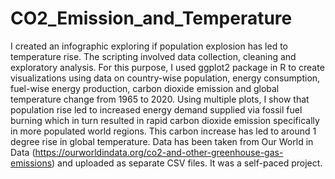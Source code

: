 # CO2_Emission_and_Temperature

I created an infographic exploring if population explosion has led to temperature rise. The scripting involved data collection, cleaning and exploratory analysis. 
For this purpose, I used ggplot2 package in R  to create visualizations using data on country-wise population, energy consumption, fuel-wise energy production, carbon dioxide emission and global temperature change from 1965 to 2020. 
Using multiple plots, I show that population rise led to increased energy demand supplied via fossil fuel burning which in turn resulted in rapid carbon dioxide emission specifically in more populated world regions. 
This carbon increase has led to around 1 degree rise in global temperature.
Data has been taken from  Our World in Data (https://ourworldindata.org/co2-and-other-greenhouse-gas-emissions) and uploaded as separate CSV files. It was a self-paced project. 
